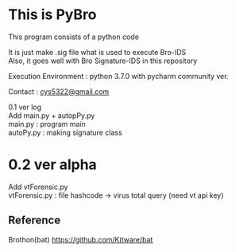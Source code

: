 This is PyBro
=========================================================
This program consists of a python code

It is just make .sig file what is used to execute Bro-IDS <br/>
Also, it goes well with Bro Signature-IDS in this repository

Execution Environment : python 3.7.0 with pycharm community ver. <br/>

Contact : cys5322@gmail.com

0.1 ver log <br/>
Add main.py + autopPy.py <br/>
main.py : program main <br/>
autoPy.py : making signature class

# 0.2 ver alpha
Add vtForensic.py <br/>
vtForensic.py : file hashcode -> virus total query (need vt api key) <br/>

## Reference
Brothon(bat)
https://github.com/Kitware/bat
